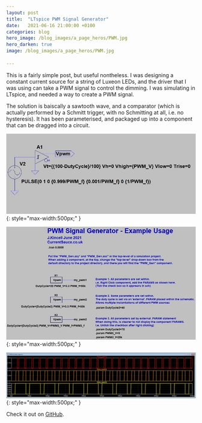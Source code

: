 ```yaml
---
layout: post
title:  "LTspice PWM Signal Generator"
date:   2021-06-16 21:00:00 +0100
categories: blog
hero_image: /blog_images/a_page_heros/PWM.jpg
hero_darken: true
image: /blog_images/a_page_heros/PWM.jpg

---
```

This is a fairly simple post, but useful nontheless. I was designing a constant current source for a string of Luxeon LEDs, and the driver that I was using can take a PWM signal to control the dimming. I was simulating in LTspice, and needed a way to create a PWM signal.

The solution is baiscally a sawtooth wave, and a comparator (which is actually performed by a Schmitt trigger, with no Schmitting at all, i.e. no hysteresis). It has been parameterised, and packaged up into a component that can be dragged into a circuit.

![Main circuit of the PWM generator](/blog_images/ltspice_pwm/MainCircuit.jpg "This is the main circuit of the PWM generator"){: style="max-width:500px;" }

![Example usage of the packaged PWM component](/blog_images/ltspice_pwm/ExampleCircuit.jpg "Example usage of the packaged PWM component."){: style="max-width:500px;" }

![Three PWM signals generated](/blog_images/ltspice_pwm/PWM.jpg "Three different PWM signals generated from the three components from previous image."){: style="max-width:500px;" }

Check it out on [GitHub](https://github.com/currentsauce/LTspice_PWM_Source).
